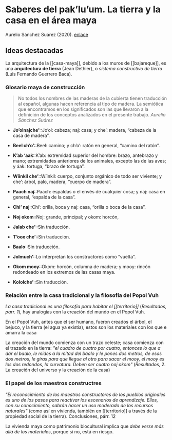 # Saberes del pak’lu’um. La tierra y la casa en el área maya
Aurelio Sánchez Suárez (2020). [enlace](https://editorialrestauro.com.mx/saberes-del-pakluum-la-tierra-y-la-casa-en-el-area-maya/)

## Ideas destacadas

La arquitectura de la [[casa-maya]], debido a los muros de [[bajareque]], es una **arquitectura de tierra** (Jean Dethier), o *sistema constructivo de tierra* (Luis Fernando Guerrero Baca).

### Glosario maya de construcción
 
>No todos los nombres de las maderas de la cubierta tienen traducción al español, algunas hacen referencia al tipo de madera. La semiótica que encontramos en los significados son las que llevaron a la definición de los conceptos analizados en el presente trabajo.
><cite>Aurelio Sánchez Suárez</cite>

- **Jo’olnajche’**::Jo’ol: cabeza; naj: casa; y che’: madera, “cabeza de la casa de madera”.
<!--SR:2021-07-27,1,230-->  
- **Beel ch’o’**::Beel: camino; y ch’o’: ratón en general, “camino del ratón”.
<!--SR:2021-07-27,1,230--> 
- **K’ab ‘aak**::K’ab: extremidad superior del hombre: brazo, antebrazo y mano; extremidades anteriores de los animales, excepto las de las aves; y áak: tortuga, “brazo de tortuga”.
<!--SR:2021-07-27,1,230-->  
- **Wíinkil che’**::Wíinkil: cuerpo, conjunto orgánico de todo ser viviente; y che’: árbol, palo, madera, “cuerpo de madera”.
<!--SR:2021-07-27,1,230-->  
- **Paach naj**::Paach: espaldas o el envés de cualquier cosa; y naj: casa en general, “espalda de la casa”.
<!--SR:2021-07-27,1,230-->  
- **Chi’ naj**::Chi’: orilla, boca y naj: casa, “orilla o boca de la casa”.
<!--SR:2021-07-27,1,230-->  
- **Noj okom**::Noj: grande, principal; y okom: horcón,
<!--SR:2021-07-28,2,250-->  
- **Jalab che’**::Sin traducción.
<!--SR:2021-07-27,1,230-->  
- **T’oox che’**::Sin traducción.
<!--SR:2021-07-27,1,230-->  
- **Baalo**::Sin traducción.
<!--SR:2021-07-27,1,230-->  
- **Jolmuch’**::Lo interpretan los constructores como “vuelta”.
<!--SR:2021-07-27,1,230-->  
- **Okom mooy**::Okom: horcón, columna de madera; y mooy: rincón redondeado en los extremos de las casas maya.
<!--SR:2021-07-29,3,250-->  
- **Kololche’**::Sin traducción.
<!--SR:2021-07-30,4,270-->

### Relación entre la casa tradicional y la filosofía del Popol Vuh

 *La casa tradicional es una filosofía para habitar el [[territorio]]* (*Resultados, párr. 1*), hay analogías con la creación del mundo en el Popol Vuh.
  
 En el Popol Vuh, antes que el ser humano, fueron creados el árbol, el bejuco, y la tierra (el agua ya existía), estos son los materiales con los que e amarra la casa
  
 La creación del mundo comienza con un trazo celeste; casa comienza con el trazado en la tierra: *"el cuadro de cuatro por cuatro, entonces lo que a dar el baalo, le mides a la mitad del baalo y le pones dos metros, de esos dos metros, le giras para que llegue al otro para sacar el mooy, el mooy es los dos redondos, la curvatura. Deben ser cuatro noj okom"* (*Resultados*, 2. La creación del universo y la creación de la casa)
 
### El papel de los maestros constructres

*"El reconocimiento de los maestros constructores de los pueblos originales es uno de los pasos para reactivar los escenarios de aprendizaje. Ellos, con su conocimiento, sabrán hacer un uso moderado de los recursos naturales"* (como así en vivienda, también en [[territorio]] a través de la propiedad social de la tierra). Conclusiones, párr. 12

La vivienda maya como patrimonio biocultural implica que *debe verse más allá de los materiales*, porque si no, está en riesgo.
